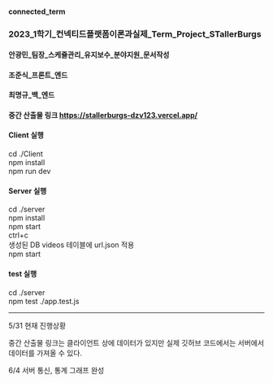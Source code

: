 #### connected_term
### 2023_1학기_컨넥티드플랫폼이론과실제_Term_Project_STallerBurgs
#### 안광민_팀장_스케쥴관리_유지보수_분야지원_문서작성
#### 조준식_프론트_엔드
#### 최명규_백_엔드
#### 중간 산출물 링크 https://stallerburgs-dzv123.vercel.app/


#### Client 실행
cd ./Client<br>
npm install<br>
npm run dev

#### Server 실행
cd ./server<br>
npm install<br>
npm start<br>
ctrl+c<br>
생성된 DB videos 테이블에 url.json 적용<br>
npm start<br>

#### test 실행
cd ./server<br>
npm test ./app.test.js

<hr/>

5/31 현재 진행상황

중간 산출물 링크는 클라이언트 상에 데이터가 있지만
실제 깃허브 코드에서는 서버에서 데이터를 가져올 수 있다.


6/4
서버 통신, 통계 그래프 완성
